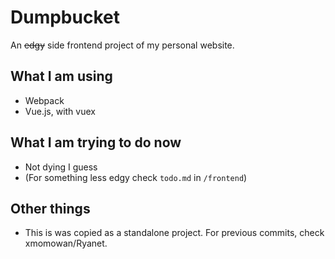 # Dumpbucket
An ~~edgy~~ side frontend project of my personal website.

## What I am using
- Webpack
- Vue.js, with vuex

## What I am trying to do now
- Not dying I guess
- (For something less edgy check `todo.md` in `/frontend`)

## Other things
- This is was copied as a standalone project. For previous commits, check xmomowan/Ryanet.